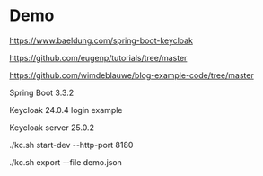 # Demo

https://www.baeldung.com/spring-boot-keycloak

https://github.com/eugenp/tutorials/tree/master

https://github.com/wimdeblauwe/blog-example-code/tree/master

Spring Boot 3.3.2

Keycloak 24.0.4 login example

Keycloak server 25.0.2

./kc.sh start-dev --http-port 8180

./kc.sh export --file demo.json

